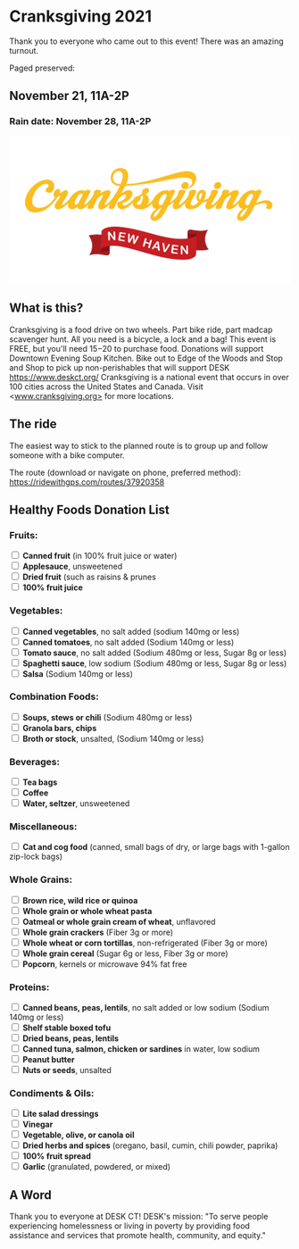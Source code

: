 # Cranksgiving 2021

Thank you to everyone who came out to this event! There was an amazing turnout.

Paged preserved:

## November 21, 11A-2P
### Rain date: November 28, 11A-2P
![header](cranksgiving_header.jpg)
## What is this?
Cranksgiving is a food drive on two wheels. Part bike ride, part madcap scavenger hunt. All you need is a bicycle, a lock and a bag!
This event is FREE, but you'll need $15-$20 to purchase food. Donations will support Downtown Evening Soup Kitchen.
Bike out to Edge of the Woods and Stop and Shop to pick up non-perishables that will support DESK <https://www.deskct.org/>
Cranksgiving is a national event that occurs in over 100 cities across the United States and Canada. Visit <www.cranksgiving.org> for more locations.
## The ride

The easiest way to stick to the planned route is to group up and follow someone with a bike computer.

The route (download or navigate on phone, preferred method): <https://ridewithgps.com/routes/37920358>

## Healthy Foods Donation List
### Fruits:
<input type="checkbox">  **Canned fruit** (in 100% fruit juice or water)<br>
<input type="checkbox">  **Applesauce**, unsweetened<br>
<input type="checkbox">  **Dried fruit** (such as raisins & prunes<br>
<input type="checkbox">  **100% fruit juice**<br>
### Vegetables:
<input type="checkbox">  **Canned vegetables**, no salt added (sodium 140mg or less)<br>
<input type="checkbox">  **Canned tomatoes**, no salt added (Sodium 140mg or less)<br>
<input type="checkbox">  **Tomato sauce**, no salt added (Sodium 480mg or less, Sugar 8g or less)<br>
<input type="checkbox">  **Spaghetti sauce**, low sodium (Sodium 480mg or less, Sugar 8g or less)<br>
<input type="checkbox">  **Salsa** (Sodium 140mg or less)<br>
### Combination Foods:
<input type="checkbox">  **Soups, stews or chili** (Sodium 480mg or less)<br>
<input type="checkbox">  **Granola bars, chips**<br>
<input type="checkbox">  **Broth or stock**, unsalted, (Sodium 140mg or less)<br>
### Beverages:
<input type="checkbox">  **Tea bags**<br>
<input type="checkbox">  **Coffee**<br>
<input type="checkbox">  **Water, seltzer**, unsweetened<br>
### Miscellaneous:
<input type="checkbox">  **Cat and cog food** (canned, small bags of dry, or large bags with 1-gallon zip-lock bags)<br>
### Whole Grains:
<input type="checkbox">  **Brown rice, wild rice or quinoa**<br>
<input type="checkbox">  **Whole grain or whole wheat pasta**<br>
<input type="checkbox">  **Oatmeal or whole grain cream of wheat**, unflavored<br>
<input type="checkbox">  **Whole grain crackers** (Fiber 3g or more)<br>
<input type="checkbox">  **Whole wheat or corn tortillas**, non-refrigerated (Fiber 3g or more)<br>
<input type="checkbox">  **Whole grain cereal** (Sugar 6g or less, Fiber 3g or more)<br>
<input type="checkbox">  **Popcorn**, kernels or microwave 94% fat free<br>
### Proteins:
<input type="checkbox">  **Canned beans, peas, lentils**, no salt added or low sodium (Sodium 140mg or less)<br>
<input type="checkbox">  **Shelf stable boxed tofu**<br>
<input type="checkbox">  **Dried beans, peas, lentils**<br>
<input type="checkbox">  **Canned tuna, salmon, chicken or sardines** in water, low sodium<br>
<input type="checkbox">  **Peanut butter**<br>
<input type="checkbox">  **Nuts or seeds**, unsalted<br>
### Condiments & Oils:
<input type="checkbox">  **Lite salad dressings**<br>
<input type="checkbox">  **Vinegar**<br>
<input type="checkbox">  **Vegetable, olive, or canola oil**<br>
<input type="checkbox">  **Dried herbs and spices** (oregano, basil, cumin, chili powder, paprika)<br>
<input type="checkbox">  **100% fruit spread**<br>
<input type="checkbox">  **Garlic** (granulated, powdered, or mixed)<br>

## A Word

Thank you to everyone at DESK CT!
DESK's mission:
"To serve people experiencing homelessness or living in poverty by providing food assistance and services that promote health, community, and equity."
